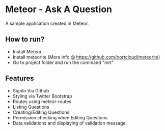 Meteor - Ask A Question
=====================

A sample application created in Meteor.

How to run?
---------------------

- Install Meteor
- Install meteorite (More info @ https://github.com/oortcloud/meteorite)
- Go to project folder and run the command "mrt"

Features
---------------------

* SignIn Via Github
* Styling via Twitter Bootstrap
* Routes using meteor-routes
* Listing Questions
* Creating/Editing Questions
* Permission checking when Editing Questions
* Data validations and displaying of validation message.
